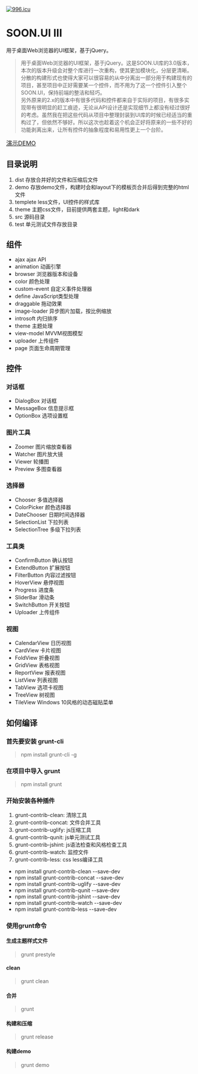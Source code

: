 [![996.icu](https://img.shields.io/badge/link-996.icu-red.svg)](https://github.com/996icu/996.ICU)

# SOON.UI III
用于桌面Web浏览器的UI框架，基于jQuery。
> 用于桌面Web浏览器的UI框架，基于jQuery。这是SOON.UI库的3.0版本，本次的版本升级会对整个库进行一次重构，使其更加模块化，分层更清晰。分散的构建形式也使得大家可以很容易的从中分离出一部分用于构建现有的项目，甚至项目中正好需要某一个控件，而不用为了这一个控件引入整个SOON.UI，保持前端的整洁和轻巧。<br />另外原来的2.x的版本中有很多代码和控件都来自于实际的项目，有很多实现带有很明显的赶工痕迹，无论从API设计还是实现细节上都没有经过很好的考虑。虽然我在把这些代码从项目中整理封装到UI库的时候已经适当的重构过了，但依然不够好。所以这次也趁着这个机会正好将原来的一些不好的功能剥离出来，让所有控件的抽象程度和易用性更上一个台阶。

<a href="http://www.soonui.com/demo/home.html" target="_blank" style="font-size:16px;">演示DEMO</a>

## 目录说明
1. dist 存放合并好的文件和压缩后文件
2. demo 存放demo文件，构建时会和layout下的模板页合并后得到完整的html文件
3. templete less文件，UI控件的样式库
4. theme 主题css文件，目前提供两套主题，light和dark
5. src 源码目录
6. test 单元测试文件存放目录

## 组件
* ajax ajax API
* animation 动画引擎
* browser 浏览器版本和设备
* color 颜色处理
* custom-event 自定义事件处理器
* define JavaScript类型处理
* draggable 拖动效果
* image-loader 异步图片加载，按比例缩放
* introsoft 内归排序
* theme 主题处理
* view-model MVVM视图模型
* uploader 上传组件
* page 页面生命周期管理

## 控件
### 对话框
* DialogBox 对话框
* MessageBox 信息提示框
* OptionBox 选项设置框
### 图片工具
* Zoomer 图片缩放查看器
* Watcher 图片放大镜
* Viewer 轮播图
* Preview 多图查看器
### 选择器
* Chooser 多值选择器
* ColorPicker 颜色选择器
* DateChooser 日期时间选择器
* SelectionList 下拉列表
* SelectionTree 多级下拉列表
### 工具类
* ConfirmButton 确认按钮
* ExtendButton 扩展按钮
* FilterButton 内容过滤按钮
* HoverView 悬停视图
* Progress 进度条
* SliderBar 滑动条
* SwitchButton 开关按钮
* Uploader 上传组件
### 视图
* CalendarView 日历视图
* CardView 卡片视图
* FoldView 折叠视图
* GridView 表格视图
* ReportView 报表视图
* ListView 列表视图
* TabView 选项卡视图
* TreeView 树视图
* TileView Windows 10风格的动态磁贴菜单

## 如何编译

### 首先要安装 grunt-cli
> npm install grunt-cli -g

### 在项目中导入 grunt
> npm install grunt

### 开始安装各种插件

1. grunt-contrib-clean: 清除工具
2. grunt-contrib-concat: 文件合并工具
3. grunt-contrib-uglify: js压缩工具
4. grunt-contrib-qunit: js单元测试工具
5. grunt-contrib-jshint: js语法检查和风格检查工具
6. grunt-contrib-watch: 监控文件
7. grunt-contrib-less: css less编译工具

* npm install grunt-contrib-clean --save-dev
* npm install grunt-contrib-concat --save-dev
* npm install grunt-contrib-uglify --save-dev
* npm install grunt-contrib-qunit --save-dev
* npm install grunt-contrib-jshint --save-dev
* npm install grunt-contrib-watch --save-dev
* npm install grunt-contrib-less --save-dev

### 使用grunt命令

#### 生成主题样式文件
> grunt prestyle

#### clean
> grunt clean

#### 合并
> grunt

#### 构建和压缩
> grunt release

#### 构建demo
> grunt demo

